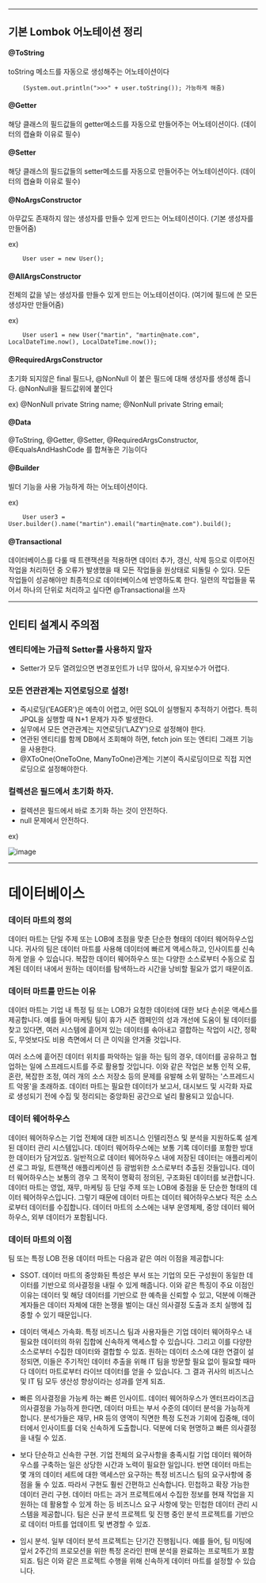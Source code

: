 
------------------------------------------------------------------------------------------------------------------------------------------

## 기본 Lombok 어노테이션 정리


#### @ToString 

toString 메소드를 자동으로 생성해주는 어노테이션이다


        (System.out.println(">>>" + user.toString()); 가능하게 해줌)



#### @Getter 


해당 클래스의 필드값들의 getter메소드를 자동으로 만들어주는 어노테이션이다. (데이터의 캡슐화 이유로 필수) 

#### @Setter 

해당 클래스의 필드값들의 setter메소드를 자동으로 만들어주는 어노테이션이다. (데이터의 캡슐화 이유로 필수) 

#### @NoArgsConstructor 

아무값도 존재하지 않는 생성자를 만들수 있게 만드는 어노테이션이다. (기본 생성자를 만들어줌) 

 ex) 
      
        User user = new User();



#### @AllArgsConstructor 

전체의 값을 넣는 생성자를 만들수 있게 만드는 어노테이션이다. (여기에 필드에 쓴 모든생성자만 만들어줌) 

 ex) 
      
        User user1 = new User("martin", "martin@nate.com", LocalDateTime.now(), LocalDateTime.now());

#### @RequiredArgsConstructor

초기화 되지않은 final 필드나, @NonNull 이 붙은 필드에 대해 생성자를 생성해 줍니다. @NonNull을 필드값위에 붙인다

 ex) 
           @NonNull
           private String name;
           @NonNull
           private String email;
           
#### @Data 

@ToString, @Getter, @Setter, @RequiredArgsConstructor, @EqualsAndHashCode 를 합쳐놓은 기능이다

#### @Builder 

빌더 기능을 사용 가능하게 하는 어노테이션이다.

 ex) 

        User user3 = User.builder().name("martin").email("martin@nate.com").build();
        

        
 #### @Transactional
  
데이터베이스를 다룰 때 트랜잭션을 적용하면 데이터 추가, 갱신, 삭제 등으로 이루어진 작업을 처리하던 중 오류가 발생했을 때 모든 작업들을 원상태로 되돌릴 수 있다. 모든 작업들이 성공해야만 최종적으로 데이터베이스에 반영하도록 한다. 일련의 작업들을 묶어서 하나의 단위로 처리하고 싶다면 @Transactional을 쓰자

-------------------------------------------------------------------------------------------------------------------------------------------


## 인티티 설계시 주의점



### 엔티티에는 가급적 Setter를 사용하지 말자

- Setter가 모두 열려있으면 변경포인트가 너무 많아서, 유지보수가 어렵다.


### 모든 연관관계는 지연로딩으로 설정!

- 즉시로딩('EAGER')은 예측이 어렵고, 어떤 SQL이 실행될지 추적하기 어렵다. 특히 JPQL을 실행할 때 N+1 문제가 자주 발생한다.
- 실무에서 모든 연관관계는 지연로딩('LAZY')으로 설정해야 한다.
- 연관된 엔티티를 함께 DB에서 조회해야 하면, fetch join 또는 엔티티 그래프 기능을 사용한다.
- @XToOne(OneToOne, ManyToOne)관계는 기본이 즉시로딩이므로 직접 지연로딩으로 설정해야한다.


### 컬렉션은 필드에서 초기화 하자.

- 컬렉션은 필드에서 바로 초기화 하는 것이 안전하다.
- null 문제에서 안전하다.

ex)
        
![image](https://github.com/Parkcharito/studySpringBootJPA/assets/100402443/26292a4a-04cb-4c75-962a-5bb056ea33e5)


-------------------------------------------------------------------------------------------------------------------------------------------


# 데이터베이스

### 데이터 마트의 정의

데이터 마트는 단일 주제 또는 LOB에 초점을 맞춘 단순한 형태의 데이터 웨어하우스입니다. 귀사의 팀은 데이터 마트를 사용해 데이터에 빠르게 액세스하고, 인사이트를 신속하게 얻을 수 있습니다. 복잡한 데이터 웨어하우스 또는 다양한 소스로부터 수동으로 집계된 데이터 내에서 원하는 데이터를 탐색하느라 시간을 낭비할 필요가 없기 때문이죠.


### 데이터 마트를 만드는 이유

데이터 마트는 기업 내 특정 팀 또는 LOB가 요청한 데이터에 대한 보다 손쉬운 액세스를 제공합니다. 예를 들어 마케팅 팀이 휴가 시즌 캠페인의 성과 개선에 도움이 될 데이터를 찾고 있다면, 여러 시스템에 흩어져 있는 데이터를 솎아내고 결합하는 작업이 시간, 정확도, 무엇보다도 비용 측면에서 더 큰 이익을 안겨줄 것입니다.

여러 소스에 흩어진 데이터 위치를 파악하는 일을 하는 팀의 경우, 데이터를 공유하고 협업하는 일에 스프레드시트를 주로 활용할 것입니다. 이와 같은 작업은 보통 인적 오류, 혼란, 복잡한 조정, 여러 개의 소스 저장소 등의 문제를 유발해 소위 말하는 '스프레드시트 악몽'을 초래하죠. 데이터 마트는 필요한 데이터가 보고서, 대시보드 및 시각화 자료로 생성되기 전에 수집 및 정리되는 중앙화된 공간으로 널리 활용되고 있습니다.

### 데이터 웨어하우스

데이터 웨어하우스는 기업 전체에 대한 비즈니스 인텔리전스 및 분석을 지원하도록 설계된 데이터 관리 시스템입니다. 데이터 웨어하우스에는 보통 기록 데이터를 포함한 방대한 데이터가 담겨있죠. 일반적으로 데이터 웨어하우스 내에 저장된 데이터는 애플리케이션 로그 파일, 트랜잭션 애플리케이션 등 광범위한 소스로부터 추출된 것들입니다. 데이터 웨어하우스는 보통의 경우 그 목적이 명확히 정의된, 구조화된 데이터를 보관합니다.
데이터 마트는 영업, 재무, 마케팅 등 단일 주제 또는 LOB에 중점을 둔 단순한 형태의 데이터 웨어하우스입니다.
그렇기 때문에 데이터 마트는 데이터 웨어하우스보다 적은 소스로부터 데이터를 수집합니다. 데이터 마트의 소스에는 내부 운영체제, 중앙 데이터 웨어하우스, 외부 데이터가 포함됩니다.

### 데이터 마트의 이점

팀 또는 특정 LOB 전용 데이터 마트는 다음과 같은 여러 이점을 제공합니다:

- SSOT. 데이터 마트의 중앙화된 특성은 부서 또는 기업의 모든 구성원이 동일한 데이터를 기반으로 의사결정을 내릴 수 있게 해줍니다. 이와 같은 특징이 주요 이점인 이유는 데이터 및 해당 데이터를 기반으로 한 예측을 신뢰할 수 있고, 덕분에 이해관계자들은 데이터 자체에 대한 논쟁을 벌이는 대신 의사결정 도출과 조치 실행에 집중할 수 있기 때문입니다.
  
- 데이터 액세스 가속화. 특정 비즈니스 팀과 사용자들은 기업 데이터 웨어하우스 내 필요한 데이터의 하위 집합에 신속하게 액세스할 수 있습니다. 그리고 이를 다양한 소스로부터 수집한 데이터와 결합할 수 있죠. 원하는 데이터 소스에 대한 연결이 설정되면, 이들은 주기적인 데이터 추출을 위해 IT 팀을 방문할 필요 없이 필요할 때마다 데이터 마트로부터 라이브 데이터를 얻을 수 있습니다. 그 결과 귀사의 비즈니스 및 IT 팀 모두 생산성 향상이라는 성과를 얻게 되죠.

- 빠른 의사결정을 가능케 하는 빠른 인사이트. 데이터 웨어하우스가 엔터프라이즈급 의사결정을 가능하게 한다면, 데이터 마트는 부서 수준의 데이터 분석을 가능하게 합니다. 분석가들은 재무, HR 등의 영역이 직면한 특정 도전과 기회에 집중해, 데이터에서 인사이트를 더욱 신속하게 도출합니다. 덕분에 더욱 현명하고 빠른 의사결정을 내릴 수 있죠.
 
- 보다 단순하고 신속한 구현. 기업 전체의 요구사항을 충족시킬 기업 데이터 웨어하우스를 구축하는 일은 상당한 시간과 노력이 필요한 일입니다. 반면 데이터 마트는 몇 개의 데이터 세트에 대한 액세스만 요구하는 특정 비즈니스 팀의 요구사항에 중점을 둘 수 있죠. 따라서 구현도 훨씬 간편하고 신속합니다.
민첩하고 확장 가능한 데이터 관리 구현. 데이터 마트는 과거 프로젝트에서 수집한 정보를 현재 작업을 지원하는 데 활용할 수 있게 하는 등 비즈니스 요구 사항에 맞는 민첩한 데이터 관리 시스템을 제공합니다. 팀은 신규 분석 프로젝트 및 진행 중인 분석 프로젝트를 기반으로 데이터 마트를 업데이트 및 변경할 수 있죠.

- 임시 분석. 일부 데이터 분석 프로젝트는 단기간 진행됩니다. 예를 들어, 팀 미팅에 앞서 2주간의 프로모션을 위한 특정 온라인 판매 분석을 완료하는 프로젝트가 포함되죠. 팀은 이와 같은 프로젝트 수행을 위해 신속하게 데이터 마트를 설정할 수 있습니다.



